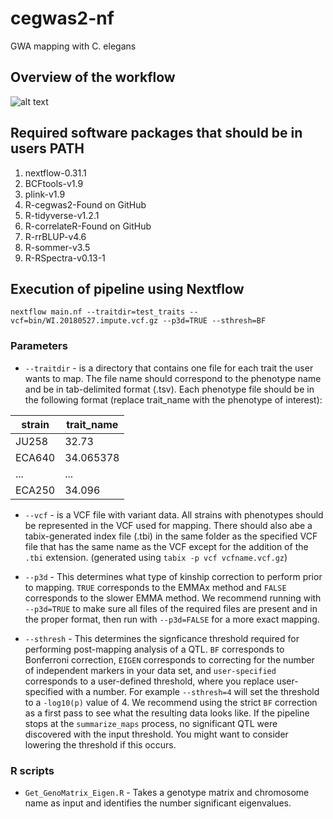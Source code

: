 # cegwas2-nf
GWA mapping with C. elegans


## Overview of the workflow

![alt text](https://github.com/AndersenLab/cegwas2-nf/blob/master/images/Cegwas2_flow_v2.png)


## Required software packages that should be in users PATH

1. nextflow-0.31.1
1. BCFtools-v1.9
1. plink-v1.9
1. R-cegwas2-Found on GitHub
1. R-tidyverse-v1.2.1
1. R-correlateR-Found on GitHub
1. R-rrBLUP-v4.6
1. R-sommer-v3.5
1. R-RSpectra-v0.13-1

## Execution of pipeline using Nextflow
```
nextflow main.nf --traitdir=test_traits --vcf=bin/WI.20180527.impute.vcf.gz --p3d=TRUE --sthresh=BF
```

### Parameters

* `--traitdir` - is a directory that contains one file for each trait the user wants to map. The file name should correspond to the phenotype name and be in tab-delimited format (.tsv). Each phenotype file should be in the following format (replace trait_name with the phenotype of interest):

| strain | trait_name |
| --- | --- |
| JU258 | 32.73 |
| ECA640 | 34.065378 |
| ... | ... | ... |
| ECA250 | 34.096 |

* `--vcf` - is a VCF file with variant data. All strains with phenotypes should be represented in the VCF used for mapping. There should also abe a tabix-generated index file (.tbi) in the same folder as the specified VCF file that has the same name as the VCF except for the addition of the `.tbi` extension. (generated using `tabix -p vcf vcfname.vcf.gz`)

* `--p3d` - This determines what type of kinship correction to perform prior to mapping. `TRUE` corresponds to the EMMAx method and `FALSE` corresponds to the slower EMMA method. We recommend running with `--p3d=TRUE` to make sure all files of the required files are present and in the proper format, then run with `--p3d=FALSE` for a more exact mapping.

* `--sthresh` - This determines the signficance threshold required for performing post-mapping analysis of a QTL. `BF` corresponds to Bonferroni correction, `EIGEN` corresponds to correcting for the number of independent markers in your data set, and `user-specified` corresponds to a user-defined threshold, where you replace user-specified with a number. For example `--sthresh=4` will set the threshold to a `-log10(p)` value of 4. We recommend using the strict `BF` correction as a first pass to see what the resulting data looks like. If the pipeline stops at the `summarize_maps` process, no significant QTL were discovered with the input threshold. You might want to consider lowering the threshold if this occurs. 

### R scripts

* `Get_GenoMatrix_Eigen.R` - Takes a genotype matrix and chromosome name as input and identifies the number significant eigenvalues.
